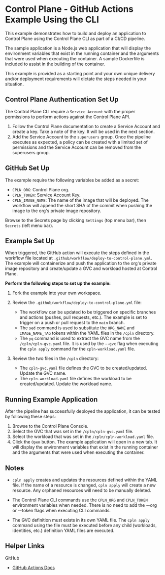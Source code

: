 # Control Plane - GitHub Actions Example Using the CLI

This example demonstrates how to build and deploy an application to Control Plane using the Control Plane CLI as part of a CI/CD pipeline. 

The sample application is a Node.js web application that will display the environment variables that exist in the running container and the arguments that were used when executing the container. A sample Dockerfile is included to assist in the building of the container.

This example is provided as a starting point and your own unique delivery and/or deployment requirements will dictate the steps needed in your situation.

## Control Plane Authentication Set Up 

The Control Plane CLI require a `Service Account` with the proper permissions to perform actions against the Control Plane API. 

1. Follow the Control Plane documentation to create a Service Account and create a key. Take a note of the key. It will be used in the next section.
2. Add the Service Account to the `superusers` group. Once the pipeline executes as expected, a policy can be created with a limited set of permissions and the Service Account can be removed from the superusers group.
   
## GitHub Set Up

The example require the following variables be added as a secret:

- `CPLN_ORG`: Control Plane org.
- `CPLN_TOKEN`: Service Account Key.
- `CPLN_IMAGE_NAME`: The name of the image that will be deployed. The workflow will append the short SHA of the commit when pushing the image to the org's private image repository.

Browse to the Secrets page by clicking `Settings` (top menu bar), then `Secrets` (left menu bar).

## Example Set Up

When triggered, the GitHub action will execute the steps defined in the workflow file located at `.github/workflow/deploy-to-control-plane.yml`. The example will containerize and push the application to the org's private image repository and create/update a GVC and workload hosted at Control Plane. 

**Perform the following steps to set up the example:**

1. Fork the example into your own workspace.

2. Review the `.github/workflow/deploy-to-control-plane.yml` file:
    - The workflow can be updated to be triggered on specific branches and actions (pushes, pull requests, etc.). The example is set to trigger on a push or pull request to the `main` branch. 
    - The `sed` command is used to substitute the `ORG_NAME` and `IMAGE_NAME_TAG` tokens within the YAML files in the `/cpln` directory.
    - The `yq` command is used to extract the GVC name from the `/cpln/cpln-gvc.yaml` file. It is used by the `--gvc` flag when executing the `cpln apply` command for the `cpln-workload.yaml` file.

3. Review the two files in the `/cpln` directory:
    - The `cpln-gvc.yaml` file defines the GVC to be created/updated. Update the GVC name.
    - The `cpln-workload.yaml` file defines the workload to be created/updated. Update the workload name.

## Running Example Application

After the pipeline has successfully deployed the application, it can be tested by following these steps:

1. Browse to the Control Plane Console.
2. Select the GVC that was set in the `/cpln/cpln-gvc.yaml` file.
3. Select the workload that was set in the `/cpln/cpln-workload.yaml` file.
4. Click the `Open` button. The example application will open in a new tab. It will display the environment variables that exist in the running container and the arguments that were used when executing the container.

## Notes

- `cpln apply` creates and updates the resources defined within the YAML file. If the name of a resource is changed, `cpln apply` will create a new resource. Any orphaned resources will need to be manually deleted.

- The Control Plane CLI commands use the `CPLN_ORG` and `CPLN_TOKEN` environment variables when needed. There is no need to add the --org or --token flags when executing CLI commands.

- The GVC definition must exists in its own YAML file. The `cpln apply` command using the file must be executed before any child (workloads, identities, etc.) definition YAML files are executed.

## Helper Links

GitHub

- <a href="https://docs.github.com/en/actions" target="_blank">GitHub Actions Docs</a>
